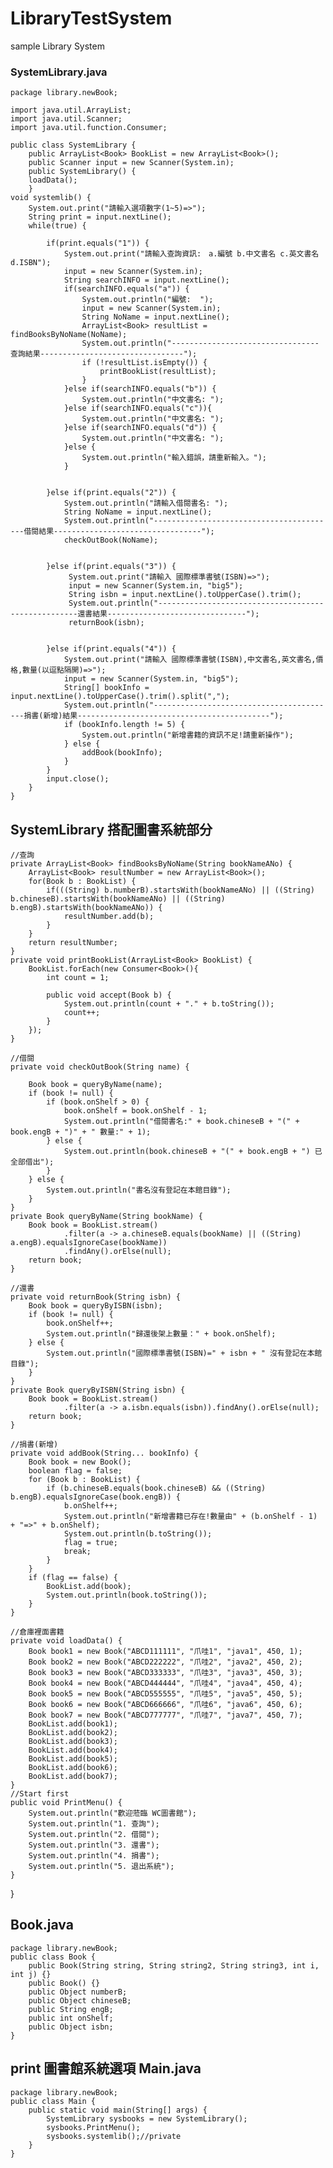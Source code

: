 # LibraryTestSystem
sample Library System 

### SystemLibrary.java

	package library.newBook;

	import java.util.ArrayList;
	import java.util.Scanner;
	import java.util.function.Consumer; 

	public class SystemLibrary {
		public ArrayList<Book> BookList = new ArrayList<Book>();
		public Scanner input = new Scanner(System.in);
		public SystemLibrary() {
		loadData();
    	}
	void systemlib() {
		System.out.print("請輸入選項數字(1~5)=>");
		String print = input.nextLine();
		while(true) {
	
			if(print.equals("1")) {
				System.out.print("請輸入查詢資訊:　a.編號 b.中文書名 c.英文書名 d.ISBN");
				input = new Scanner(System.in);
				String searchINFO = input.nextLine();
				if(searchINFO.equals("a")) {
					System.out.println("編號:  ");
					input = new Scanner(System.in);
					String NoName = input.nextLine();
					ArrayList<Book> resultList = findBooksByNoName(NoName);
					System.out.println("---------------------------------查詢結果--------------------------------");
	                if (!resultList.isEmpty()) {
	                	printBookList(resultList);
	                }
				}else if(searchINFO.equals("b")) {
					System.out.println("中文書名: ");	
				}else if(searchINFO.equals("c")){
					System.out.println("中文書名: ");
				}else if(searchINFO.equals("d")) {
					System.out.println("中文書名: ");
				}else {
					System.out.println("輸入錯誤，請重新輸入。");
				}
			
			
			}else if(print.equals("2")) {
				System.out.println("請輸入借閱書名: ");
				String NoName = input.nextLine();
				System.out.println("-----------------------------------------借閱結果---------------------------------");
                checkOutBook(NoName);
	      
	      
			}else if(print.equals("3")) {
				 System.out.print("請輸入 國際標準書號(ISBN)=>");
	             input = new Scanner(System.in, "big5");
	             String isbn = input.nextLine().toUpperCase().trim();
	             System.out.println("----------------------------------------------------還書結果-------------------------------");
	             returnBook(isbn);
	    
	    
			}else if(print.equals("4")) {
				System.out.print("請輸入 國際標準書號(ISBN),中文書名,英文書名,價格,數量(以逗點隔開)=>");
                input = new Scanner(System.in, "big5");
                String[] bookInfo = input.nextLine().toUpperCase().trim().split(",");
                System.out.println("-----------------------------------------捐書(新增)結果-------------------------------------------");
                if (bookInfo.length != 5) {
                    System.out.println("新增書籍的資訊不足!請重新操作");
                } else {
                    addBook(bookInfo);
                }
			}
			input.close();
		}
	}
	
## SystemLibrary 搭配圖書系統部分
	//查詢
	private ArrayList<Book> findBooksByNoName(String bookNameANo) {
		ArrayList<Book> resultNumber = new ArrayList<Book>();
		for(Book b : BookList) {
			if(((String) b.numberB).startsWith(bookNameANo) || ((String) b.chineseB).startsWith(bookNameANo) || ((String) b.engB).startsWith(bookNameANo)) {
				resultNumber.add(b);
			}
		}
		return resultNumber;
	}
	private void printBookList(ArrayList<Book> BookList) {
		BookList.forEach(new Consumer<Book>(){
			int count = 1;

			public void accept(Book b) {
				System.out.println(count + "." + b.toString());
				count++;
			}
		});
	}
	
	//借閱
    private void checkOutBook(String name) {
    	
        Book book = queryByName(name);
        if (book != null) {
            if (book.onShelf > 0) {
                book.onShelf = book.onShelf - 1;
                System.out.println("借閱書名:" + book.chineseB + "(" + book.engB + ")" + " 數量:" + 1);
            } else {
                System.out.println(book.chineseB + "(" + book.engB + ") 已全部借出");
            }
        } else {
            System.out.println("書名沒有登記在本館目錄");
        }
    }
    private Book queryByName(String bookName) {
        Book book = BookList.stream()
                .filter(a -> a.chineseB.equals(bookName) || ((String) a.engB).equalsIgnoreCase(bookName))
                .findAny().orElse(null);
        return book;
    }
    
    //還書
    private void returnBook(String isbn) {
        Book book = queryByISBN(isbn);
        if (book != null) {
            book.onShelf++;
            System.out.println("歸還後架上數量：" + book.onShelf);
        } else {
            System.out.println("國際標準書號(ISBN)=" + isbn + " 沒有登記在本館目錄");
        }
    }
    private Book queryByISBN(String isbn) {
        Book book = BookList.stream()
                .filter(a -> a.isbn.equals(isbn)).findAny().orElse(null);
        return book;
    }
    
    //捐書(新增)
    private void addBook(String... bookInfo) {
    	Book book = new Book();
        boolean flag = false;
        for (Book b : BookList) {
            if (b.chineseB.equals(book.chineseB) && ((String) b.engB).equalsIgnoreCase(book.engB)) {
                b.onShelf++;
                System.out.println("新增書籍已存在!數量由" + (b.onShelf - 1) + "=>" + b.onShelf);
                System.out.println(b.toString());
                flag = true;
                break;
            }
        }
        if (flag == false) {
            BookList.add(book);
            System.out.println(book.toString());
        }
    }
    
    //倉庫裡面書籍
    private void loadData() {
        Book book1 = new Book("ABCD111111", "爪哇1", "java1", 450, 1);
        Book book2 = new Book("ABCD222222", "爪哇2", "java2", 450, 2);
        Book book3 = new Book("ABCD333333", "爪哇3", "java3", 450, 3);
        Book book4 = new Book("ABCD444444", "爪哇4", "java4", 450, 4);
        Book book5 = new Book("ABCD555555", "爪哇5", "java5", 450, 5);
        Book book6 = new Book("ABCD666666", "爪哇6", "java6", 450, 6);
        Book book7 = new Book("ABCD777777", "爪哇7", "java7", 450, 7);
        BookList.add(book1);
        BookList.add(book2);
        BookList.add(book3);
        BookList.add(book4);
        BookList.add(book5);
        BookList.add(book6);
        BookList.add(book7);
    }
    //Start first
	public void PrintMenu() {
		System.out.println("歡迎蒞臨 WC圖書館");
		System.out.println("1. 查詢");
		System.out.println("2. 借閱");
		System.out.println("3. 還書");
		System.out.println("4. 捐書");
		System.out.println("5. 退出系統");
	}
}

## Book.java

	package library.newBook;
	public class Book {
		public Book(String string, String string2, String string3, int i, int j) {}
		public Book() {}
		public Object numberB;
		public Object chineseB;
		public String engB;
		public int onShelf;
		public Object isbn;
	}
	
## print 圖書館系統選項 Main.java

	package library.newBook;
	public class Main {
		public static void main(String[] args) {
			SystemLibrary sysbooks = new SystemLibrary(); 
			sysbooks.PrintMenu();
			sysbooks.systemlib();//private
		}
	}
